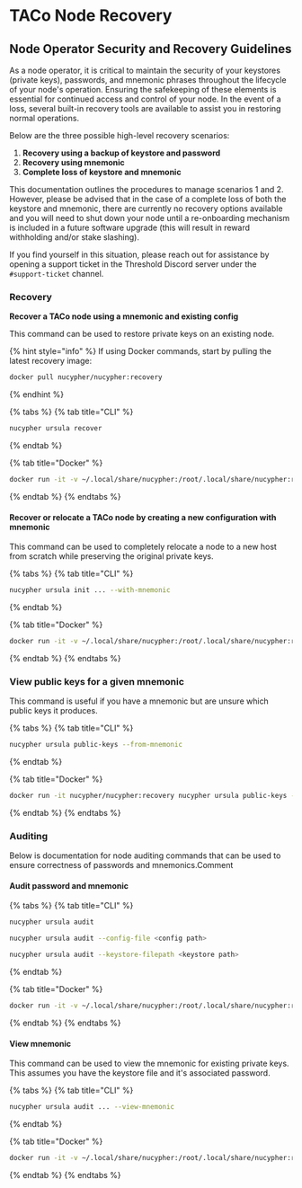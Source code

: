# TACo Node Recovery

## Node Operator Security and Recovery Guidelines

As a node operator, it is critical to maintain the security of your keystores (private keys), passwords, and mnemonic phrases throughout the lifecycle of your node's operation. Ensuring the safekeeping of these elements is essential for continued access and control of your node. In the event of a loss, several built-in recovery tools are available to assist you in restoring normal operations.

Below are the three possible high-level recovery scenarios:

1. **Recovery using a backup of keystore and password**
2. **Recovery using mnemonic**
3. **Complete loss of keystore and mnemonic**

This documentation outlines the procedures to manage scenarios 1 and 2. However, please be advised that in the case of a complete loss of both the keystore and mnemonic, there are currently no recovery options available and you will need to shut down your node until a re-onboarding mechanism is included in a future software upgrade (this will result in reward withholding and/or stake slashing).

If you find yourself in this situation, please reach out for assistance by opening a support ticket in the Threshold Discord server under the `#support-ticket` channel.

### Recovery

**Recover a TACo node using a mnemonic and existing config**

This command can be used to restore private keys on an existing node.

{% hint style="info" %}
If using Docker commands, start by pulling the latest recovery image:

```bash
docker pull nucypher/nucypher:recovery
```
{% endhint %}

{% tabs %}
{% tab title="CLI" %}
```bash
nucypher ursula recover
```
{% endtab %}

{% tab title="Docker" %}
```bash
docker run -it -v ~/.local/share/nucypher:/root/.local/share/nucypher:rw -v ~/.ethereum/:/root/.ethereum:ro nucypher/nucypher:recovery nucypher ursula recover
```
{% endtab %}
{% endtabs %}

#### **Recover or relocate a TACo node by creating a new configuration with mnemonic**

This command can be used to completely relocate a node to a new host from scratch while preserving the original private keys.

{% tabs %}
{% tab title="CLI" %}
```bash
nucypher ursula init ... --with-mnemonic
```
{% endtab %}

{% tab title="Docker" %}
```bash
docker run -it -v ~/.local/share/nucypher:/root/.local/share/nucypher:rw -v ~/.ethereum/:/root/.ethereum:ro nucypher/nucypher:recovery nucypher ursula init ... --with-mnemonic
```
{% endtab %}
{% endtabs %}

### **View public keys for a given mnemonic**

This command is useful if you have a mnemonic but are unsure which public keys it produces.

{% tabs %}
{% tab title="CLI" %}
```bash
nucypher ursula public-keys --from-mnemonic
```
{% endtab %}

{% tab title="Docker" %}
```bash
docker run -it nucypher/nucypher:recovery nucypher ursula public-keys --from-mnemonic
```
{% endtab %}
{% endtabs %}

### Auditing <a href="#auditing" id="auditing"></a>

Below is documentation for node auditing commands that can be used to ensure correctness of passwords and mnemonics.Comment

#### **Audit password and mnemonic**

{% tabs %}
{% tab title="CLI" %}
```bash
nucypher ursula audit

nucypher ursula audit --config-file <config path>

nucypher ursula audit --keystore-filepath <keystore path>
```
{% endtab %}

{% tab title="Docker" %}
```bash
docker run -it -v ~/.local/share/nucypher:/root/.local/share/nucypher:rw -v ~/.ethereum/:/root/.ethereum:ro nucypher/nucypher:recovery nucypher ursula audit
```
{% endtab %}
{% endtabs %}

#### **View mnemonic**

This command can be used to view the mnemonic for existing private keys.  This assumes you have the keystore file and it's associated password.

{% tabs %}
{% tab title="CLI" %}
```bash
nucypher ursula audit ... --view-mnemonic
```
{% endtab %}

{% tab title="Docker" %}
```bash
docker run -it -v ~/.local/share/nucypher:/root/.local/share/nucypher:rw -v ~/.ethereum/:/root/.ethereum:ro nucypher/nucypher:recovery nucypher ursula audit --view-mnemonic
```
{% endtab %}
{% endtabs %}
